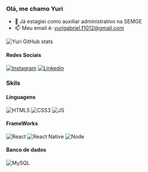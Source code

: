 ### Olá, me chamo Yuri

- 🔭 Já estagiei como auxiliar administrativo na SEMGE
- 📫 Meu email é: yurigabriel.f1012@gmail.com

![Yuri GitHub stats](https://github-readme-stats.vercel.app/api?username=Yuri-Gabriel&show_icons=true&theme=transparent)

#### Redes Sociais

[![Instagram](https://img.shields.io/badge/Instagram-E4405F?style=for-the-badge&logo=instagram&logoColor=white)](https://www.instagram.com/yur1_001/)
[![Linkedin](https://img.shields.io/badge/LinkedIn-0077B5?style=for-the-badge&logo=linkedin&logoColor=white)](https://www.linkedin.com/in/yuri-gabriel-5a100b215/)

### Skils

#### Linguagens

![HTML5](https://img.shields.io/badge/HTML5-E34F26?style=for-the-badge&logo=html5&logoColor=white)
![CSS3](https://img.shields.io/badge/CSS3-1572B6?style=for-the-badge&logo=css3&logoColor=white)
![JS](https://img.shields.io/badge/JavaScript-323330?style=for-the-badge&logo=javascript&logoColor=F7DF1E)

#### FrameWorks

![React](https://img.shields.io/badge/React-20232A?style=for-the-badge&logo=react&logoColor=61DAFB)
![React Native](https://img.shields.io/badge/React_Native-20232A?style=for-the-badge&logo=react&logoColor=61DAFB)
![Node](https://img.shields.io/badge/Node.js-43853D?style=for-the-badge&logo=node.js&logoColor=white)

#### Banco de dados

![MySQL](https://img.shields.io/badge/MySQL-00000F?style=for-the-badge&logo=mysql&logoColor=white)


